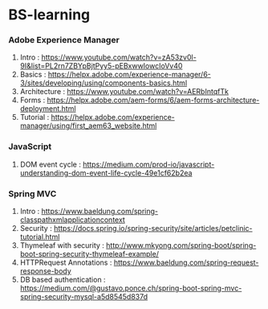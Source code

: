 # BS-learning


### Adobe Experience Manager
1. Intro : <https://www.youtube.com/watch?v=zA53zv0l-9I&list=PL2rn7ZBYpBjtPyy5-pEBxwwIowcIoVv40>
2. Basics : <https://helpx.adobe.com/experience-manager/6-3/sites/developing/using/components-basics.html>
3. Architecture : <https://www.youtube.com/watch?v=AERbIntqfTk>
4. Forms : <https://helpx.adobe.com/aem-forms/6/aem-forms-architecture-deployment.html>
5. Tutorial : <https://helpx.adobe.com/experience-manager/using/first_aem63_website.html>

### JavaScript
1.  DOM event cycle : <https://medium.com/prod-io/javascript-understanding-dom-event-life-cycle-49e1cf62b2ea>

### Spring MVC
1. Intro : <https://www.baeldung.com/spring-classpathxmlapplicationcontext>
2. Security : <https://docs.spring.io/spring-security/site/articles/petclinic-tutorial.html>
3. Thymeleaf with security : <http://www.mkyong.com/spring-boot/spring-boot-spring-security-thymeleaf-example/>
4. HTTPRequest Annotations : <https://www.baeldung.com/spring-request-response-body>
5. DB based authentication : <https://medium.com/@gustavo.ponce.ch/spring-boot-spring-mvc-spring-security-mysql-a5d8545d837d>

